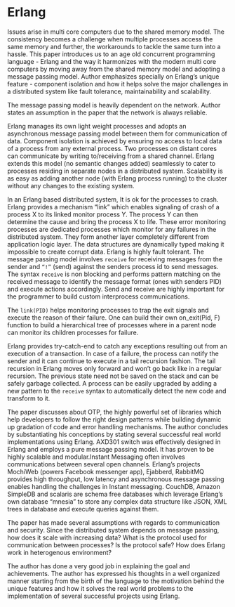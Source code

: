 #                                            Erlang
                                               
Issues arise in multi core computers due to the shared memory model. The consistency becomes a challenge when multiple processes access the same memory and further, the workarounds to tackle the same turn into a hassle. This paper introduces us to an age old concurrent programming language - Erlang and the way it harmonizes with the modern multi core computers by moving away from the shared memory model and adopting a message passing model. Author emphasizes specially on Erlang’s unique feature - component isolation and how it helps solve the major challenges in a distributed system like fault tolerance, maintainability and scalability.

The message passing model is heavily dependent on the network. Author states an assumption in the paper that the network is always reliable. 

Erlang manages its own light weight processes and adopts an asynchronous message passing model between them for communication of data. Component isolation is achieved by ensuring no access to local data of a process from any external process. Two processes on distant cores can communicate by writing to/receiving from a shared channel.  Erlang extends this model (no semantic changes added) seamlessly to cater to processes residing in separate nodes in a distributed system. Scalability is as easy as adding another node (with Erlang process running) to the cluster without any changes to the existing system.

In an Erlang based distributed system, It is ok for the processes to crash. Erlang provides a mechanism “link” which enables signaling of crash of a process X to its linked monitor process Y. The process Y can then determine the cause and bring the process X to life. These error monitoring processes are dedicated processes which monitor for any failures in the distributed system. They form another layer completely different from application logic layer. The data structures are dynamically typed making it impossible to create corrupt data. Erlang is highly fault tolerant. 
The message passing model involves `receive` for receiving messages from the sender and `“!”`  (send) against the senders process id to send messages. The syntax `receive` is non blocking and performs pattern matching on the received message to identify the message format (ones with senders PID) and execute actions accordingly. Send and receive are highly important for the programmer to build custom interprocess communications.

The `link(PID)` helps monitoring processes to trap the exit signals and execute the reason of their failure. One can build their own on_exit(Pid, F) function to build a hierarchical tree of processes where in a parent node can monitor its children processes for failure.

Erlang provides try-catch-end to catch any exceptions resulting out from an execution of a transaction. In case of a failure, the process can notify the sender and it can continue to execute in a tail recursion fashion. The tail recursion in Erlang moves only forward and won’t go back like in a regular recursion. The previous state need not be saved on the stack and can be safely garbage collected.
A process can be easily upgraded by adding a new pattern to the `receive` syntax to automatically detect the new code and transform to it.

The paper discusses about OTP, the highly powerful set of libraries which help developers to follow the right design patterns while building dynamic up gradation of code and error handling mechanisms. 
The author concludes by substantiating his conceptions by stating several successful real world implementations using Erlang. AXD301 switch was effectively designed in Erlang and employs a pure message passing model. It has proven to be highly scalable and modular.Instant Messaging often involves communications between several open channels. Erlang’s projects MochiWeb (powers Facebook messenger app), Ejabberd, RabbitMQ provides high throughput, low latency and asynchronous message passing enables handling the challenges in Instant messaging. CouchDB, Amazon SimpleDB and scalaris are schema free databases which leverage Erlang’s own database “mnesia” to store any complex data structure like JSON, XML trees in database and execute queries against them. 

The paper has made several assumptions with regards to communication and security. Since the distributed system depends on message passing, how does it scale with increasing data? What is the protocol used for communication between processes? Is the protocol safe? How does Erlang work in heterogenous environment?

The author has done a very good job in explaining the goal and achievements. The author has expressed his thoughts in a well organized manner starting from the birth of the language to the motivation behind the unique features and how it solves the real world problems to the implementation of several successful projects using Erlang.
